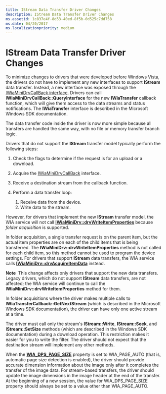 ```yaml
---
title: IStream Data Transfer Driver Changes
description: IStream Data Transfer Driver Changes
ms.assetid: 1c837e4f-8d53-40ed-8f5b-0d525c7dd758
ms.date: 04/20/2017
ms.localizationpriority: medium
---
```


# IStream Data Transfer Driver Changes


To minimize changes to drivers that were developed before Windows Vista, the drivers do not have to implement any new interfaces to support **IStream** data transfer. Instead, a new interface was exposed through the [IWiaMiniDrvCallBack interface](/windows-hardware/drivers/ddi/wiamindr_lh/nn-wiamindr_lh-iwiaminidrvcallback). Drivers can call **IWiaMiniDrvCallBack::QueryInterface** for the new **IWiaTransfer** callback function, which will give them access to the data streams and status notifications. The **IWiaTransfer** interface is described in the Microsoft Windows SDK documentation.

The data transfer code inside the driver is now more simple because all transfers are handled the same way, with no file or memory transfer branch logic.

Drivers that do not support the **IStream** transfer model typically perform the following steps:

1.  Check the flags to determine if the request is for an upload or a download.

2.  Acquire the [IWiaMiniDrvCallBack](/windows-hardware/drivers/ddi/wiamindr_lh/nn-wiamindr_lh-iwiaminidrvcallback) interface.

3.  Receive a destination stream from the callback function.

4.  Perform a data transfer loop:
    1.  Receive data from the device.
    2.  Write data to the stream.

However, for drivers that implement the new **IStream** transfer model, the WIA service will not call [**IWiaMiniDrv::drvWriteItemProperties**](/windows-hardware/drivers/ddi/wiamindr_lh/nf-wiamindr_lh-iwiaminidrv-drvwriteitemproperties) because *folder acquisition* is supported.

In folder acquisition, a single transfer request is on the parent item, but the actual item properties are on each of the child items that is being transferred. The **IWiaMiniDrv::drvWriteItemProperties** method is not called for each child item, so this method cannot be used to program the device settings. For drivers that support **IStream** data transfers, the WIA service calls [**IWiaMiniDrv::drvAcquireItemData**](/windows-hardware/drivers/ddi/wiamindr_lh/nf-wiamindr_lh-iwiaminidrv-drvacquireitemdata) instead.

**Note**  This change affects only drivers that support the new data transfers. Legacy drivers, which do not support **IStream** data transfers, are not affected; the WIA service will continue to call the **IWiaMiniDrv::drvWriteItemProperties** method for them.

 

In folder acquisitions where the driver makes multiple calls to **IWiaTransferCallback::GetNextStream** (which is described in the Microsoft Windows SDK documentation), the driver can have only one active stream at a time.

The driver must call only the stream's **IStream::Write**, **IStream::Seek**, and **IStream::SetSize** methods (which are described in the Windows SDK documentation) during a download operation. This restriction makes it easier for you to write the filter. The driver should not expect that the destination stream will implement any other methods.

When the [**WIA\_DPS\_PAGE\_SIZE**](./wia-dps-page-size.md) property is set to WIA\_PAGE\_AUTO (that is, automatic page size detection is enabled), the driver should provide accurate dimension information about the image only after it completes the transfer of the image data. For stream-based transfers, the driver should update the image dimensions in the image header at the end of the transfer. At the beginning of a new session, the value for WIA\_DPS\_PAGE\_SIZE property should always be set to a value other than WIA\_PAGE\_AUTO.

 

